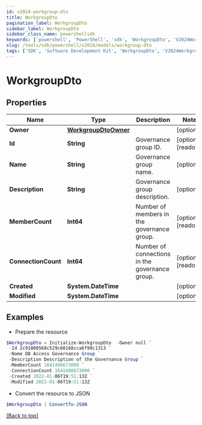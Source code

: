 ```yaml
---
id: v2024-workgroup-dto
title: WorkgroupDto
pagination_label: WorkgroupDto
sidebar_label: WorkgroupDto
sidebar_class_name: powershellsdk
keywords: ['powershell', 'PowerShell', 'sdk', 'WorkgroupDto', 'V2024WorkgroupDto'] 
slug: /tools/sdk/powershell/v2024/models/workgroup-dto
tags: ['SDK', 'Software Development Kit', 'WorkgroupDto', 'V2024WorkgroupDto']
---
```



# WorkgroupDto

## Properties

Name | Type | Description | Notes
------------ | ------------- | ------------- | -------------
**Owner** | [**WorkgroupDtoOwner**](workgroup-dto-owner) |  | [optional] 
**Id** | **String** | Governance group ID. | [optional] [readonly] 
**Name** | **String** | Governance group name. | [optional] 
**Description** | **String** | Governance group description. | [optional] 
**MemberCount** | **Int64** | Number of members in the governance group. | [optional] [readonly] 
**ConnectionCount** | **Int64** | Number of connections in the governance group. | [optional] [readonly] 
**Created** | **System.DateTime** |  | [optional] 
**Modified** | **System.DateTime** |  | [optional] 

## Examples

- Prepare the resource
```powershell
$WorkgroupDto = Initialize-WorkgroupDto  -Owner null `
 -Id 2c91808568c529c60168cca6f90c1313 `
 -Name DB Access Governance Group `
 -Description Description of the Governance Group `
 -MemberCount 1641498673000 `
 -ConnectionCount 1641498673000 `
 -Created 2022-01-06T19:51:13Z `
 -Modified 2022-01-06T19:51:13Z
```

- Convert the resource to JSON
```powershell
$WorkgroupDto | ConvertTo-JSON
```


[[Back to top]](#) 

